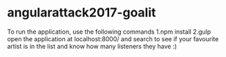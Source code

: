 # angularattack2017-goalit

To run the application, use the following commands
1.npm install 
2.gulp
open the application at localhost:8000/ and search to see if your favourite artist is in the list and know how many listeners they have :)

